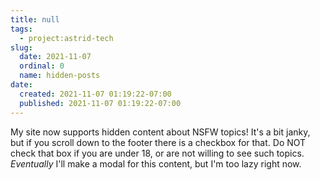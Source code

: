 ```yaml
---
title: null
tags:
  - project:astrid-tech
slug:
  date: 2021-11-07
  ordinal: 0
  name: hidden-posts
date:
  created: 2021-11-07 01:19:22-07:00
  published: 2021-11-07 01:19:22-07:00
---
```


My site now supports hidden content about NSFW topics! It's a bit janky, but if
you scroll down to the footer there is a checkbox for that. Do NOT check that
box if you are under 18, or are not willing to see such topics. _Eventually_
I'll make a modal for this content, but I'm too lazy right now.
